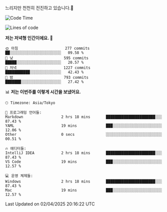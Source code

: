 느리지만 천천히 전진하고 있습니다.🐢

<!--START_SECTION:waka-->
![Code Time](http://img.shields.io/badge/Code%20Time-1%2C548%20hrs%2058%20mins-blue)

![Lines of code](https://img.shields.io/badge/%EC%A0%80%EB%8A%94%20%EC%97%AC%ED%83%9C%EA%B9%8C%EC%A7%80%20-916.3%20thousand%20%EC%A4%84%EC%9D%98%20%EC%BD%94%EB%93%9C%EB%A5%BC%20%EC%9E%91%EC%84%B1%ED%96%88%EC%96%B4%EC%9A%94.-blue)

**저는 저녁형 인간이에요. 🦉** 

```text
🌞 아침                     277 commits         ██░░░░░░░░░░░░░░░░░░░░░░░   09.58 % 
🌆 낮　                     595 commits         █████░░░░░░░░░░░░░░░░░░░░   20.57 % 
🌃 저녁                     1227 commits        ███████████░░░░░░░░░░░░░░   42.43 % 
🌙 밤　                     793 commits         ███████░░░░░░░░░░░░░░░░░░   27.42 % 
```


📊 **저는 이번주를 이렇게 시간을 보냈어요.** 

```text
🕑︎ Timezone: Asia/Tokyo

💬 프로그래밍 언어들: 
Markdown                 2 hrs 18 mins       ██████████████████████░░░   87.43 % 
YAML                     19 mins             ███░░░░░░░░░░░░░░░░░░░░░░   12.06 % 
Other                    0 secs              ░░░░░░░░░░░░░░░░░░░░░░░░░   00.51 % 

🔥 에디터들: 
IntelliJ IDEA            2 hrs 18 mins       ██████████████████████░░░   87.43 % 
VS Code                  19 mins             ███░░░░░░░░░░░░░░░░░░░░░░   12.57 % 

💻 운영 체제들: 
Windows                  2 hrs 18 mins       ██████████████████████░░░   87.43 % 
Mac                      19 mins             ███░░░░░░░░░░░░░░░░░░░░░░   12.57 % 
```


 Last Updated on 02/04/2025 20:16:22 UTC
<!--END_SECTION:waka-->
